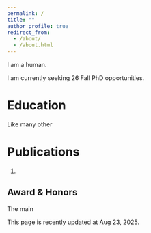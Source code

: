 ```yaml
---
permalink: /
title: ""
author_profile: true
redirect_from: 
  - /about/
  - /about.html
---
```


I am a human.

I am currently seeking 26 Fall PhD opportunities.

Education
======
Like many other

Publications
======
1. 

Award & Honors
------
The main

This page is recently updated at Aug 23, 2025.
